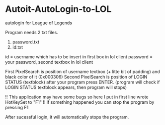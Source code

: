 # Autoit-AutoLogin-to-LOL
autologin for League of Legends


Program needs 2 txt files.
  1. password.txt
  2. id.txt

id = username which has to be insert in first box in lol client
password = your password, second textbox in lol client


First PixelSearch is position of username textbox (+ litte bit of padding) and black color of it (0x000306)
Second PixelSearch is position of LOGIN STATUS (textblock) after your program press ENTER. (program will check if LOGIN STATUS textblock appears, then program will stops)

!! This application may have some bugs so here I put in first line wrote HotKeySet to "F1" !!
if something happened you can stop the program by pressing F1

After sucessful login, it will automatically stops the program.
